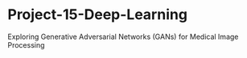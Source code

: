 # Project-15-Deep-Learning
Exploring Generative Adversarial Networks (GANs) for Medical Image Processing
